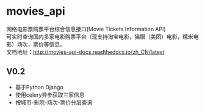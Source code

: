 # movies_api
网络电影票购票平台综合信息接口(Movie Tickets Information API)  
可实时查询国内多家电影购票平台（现支持淘宝电影，猫眼（美团）电影，糯米电影）场次，票价等信息。   
文档地址：http://movies-api-docs.readthedocs.io/zh_CN/latest

## V0.2
* 基于Python Django
* 使用celery异步获取三家信息
* 按城市-影院-场次-票价分层查询
